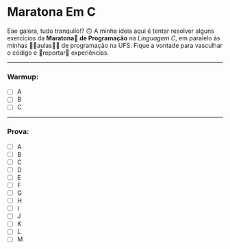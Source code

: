 # Maratona Em C

Eae galera, tudo tranquilo!? 🙃 A minha ideia aqui é tentar resolver alguns exercícios da __Maratona🧗 de Programação__ na _Linguagem C_, em paralelo às minhas 🧑‍🏫aulas🧑‍🏫 de programação na UFS. Fique a vontade para vasculhar o código e 💢reportar💢 experiências.

---
### Warmup:
- [ ] A
- [ ] B
- [ ] C

---
### Prova:
- [ ] A
- [ ] B
- [ ] C
- [ ] D
- [ ] E
- [ ] F
- [ ] G
- [ ] H
- [ ] I
- [ ] J
- [ ] K
- [ ] L
- [ ] M
